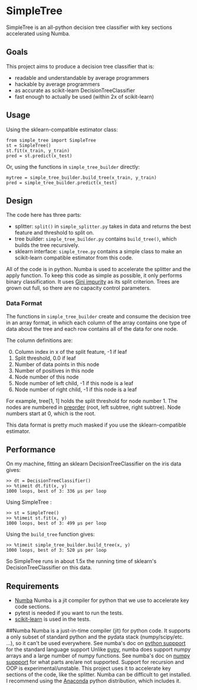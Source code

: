 # SimpleTree
SimpleTree is an all-python decision tree classifier with key sections accelerated using Numba.

## Goals
This project aims to produce a decision tree classifier that is:   

* readable and understandable by average programmers
* hackable by average programmers
* as accurate as scikit-learn DecisionTreeClassifier
* fast enough to actually be used (within 2x of scikit-learn)

## Usage

Using the sklearn-compatible estimator class:

    from simple_tree import SimpleTree
    st = SimpleTree()
    st.fit(x_train, y_train)
    pred = st.predict(x_test)

Or, using the functions in `simple_tree_builder` directly:     

    mytree = simple_tree_builder.build_tree(x_train, y_train)
    pred = simple_tree_builder.predict(x_test)

## Design
The code here has three parts:

* splitter: `split()` in `simple_splitter.py` takes in data and returns the best feature and threshold to split on.
* tree builder: `simple_tree_builder.py` contains `build_tree()`, which builds the tree recursively.
* sklearn interface: `simple_tree.py` contains a simple class to make an scikit-learn 
compatible estimator from this code.

All of the code is in python.
Numba is used to accelerate the splitter and the apply function.
To keep this code as simple as possible, it only performs binary classification.
It uses [Gini impurity](https://en.wikipedia.org/wiki/Decision_tree_learning#Gini_impurity) as its split criterion. 
Trees are grown out full, so there are no capacity control parameters.

### Data Format
The functions in `simple_tree_builder` create and consume the decision tree in an array format,
in which each column of the array contains one type of data about the tree and each row contains 
all of the data for one node.   

The column definitions are:

0. Column index in x of the split feature, -1 if leaf
1. Split threshold, 0.0 if leaf
2. Number of data points in this node
3. Number of positives in this node
4. Node number of this node
5. Node number of left child, -1 if this node is a leaf
6. Node number of right child, -1 if this node is a leaf 

For example, tree[1, 1] holds the split threshold for node number 1.
The nodes are numbered in [preorder](https://en.wikipedia.org/wiki/Tree_traversal#Pre-order) (root, left subtree, right subtree). 
Node numbers start at 0, which is the root.    

This data format is pretty much masked if you use the sklearn-compatible estimator.

## Performance

On my machine, fitting an sklearn DecisionTreeClassifier on the iris data gives:

    >> dt = DecisionTreeClassifier()
    >> %timeit dt.fit(x, y)
    1000 loops, best of 3: 336 µs per loop

Using SimpleTree :

    >> st = SimpleTree()
    >> %timeit st.fit(x, y)
    1000 loops, best of 3: 499 µs per loop

Using the `build_tree` function gives:

    >> %timeit simple_tree_builder.build_tree(x, y)
    1000 loops, best of 3: 520 µs per loop

So SimpleTree runs in about 1.5x the running time of sklearn's DecisionTreeClassifier on this data.

## Requirements
* [Numba](http://numba.pydata.org/numba-doc/dev/index.html) Numba is a jit compiler for python that we use to accelerate key code sections.
* pytest is needed if you want to run the tests.
* [scikit-learn](http://scikit-learn.org/stable/index.html) is used in the tests.

##Numba
Numba is a just-in-time compiler (jit) for python code.
It supports a only subset of standard python and the pydata stack (numpy/scipy/etc. ...), 
so it can't be used everywhere.
See numba's doc on [python suppport](http://numba.pydata.org/numba-doc/dev/reference/pysupported.html) for the standard language support
Unlike [pypy](https://pypy.org/), numba does support numpy arrays and a large number of numpy functions. 
See numba's doc on [numpy suppport](http://numba.pydata.org/numba-doc/dev/reference/numpysupported.html) for what parts are/are not supported.
Support for recursion and OOP is experimental/unstable.
This project uses it to accelerate key sections of the code, like the splitter.
Numba can be difficult to get installed. 
I recommend using the [Anaconda](https://docs.continuum.io/anaconda/) python distribution, which includes it.

